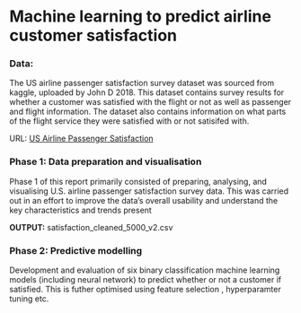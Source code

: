 # Machine learning to predict airline customer satisfaction

### **Data:** 

The US airline passenger satisfaction survey dataset was sourced from kaggle, uploaded by John D 2018. This dataset contains survey results for whether a customer was satisfied with the flight or not as well as passenger and flight information. The dataset also contains information on what parts of the flight service they were satisfied with or not satisifed with.

URL: [US Airline Passenger Satisfaction](https://www.kaggle.com/datasets/johndddddd/customer-satisfaction)

### **Phase 1**: Data preparation and visualisation
Phase 1 of this report primarily consisted of preparing, analysing, and visualising U.S. airline passenger satisfaction survey data. This was carried out in an effort to improve the data’s overall usability and understand the key characteristics and trends present

**OUTPUT:** satisfaction_cleaned_5000_v2.csv

### **Phase 2**: Predictive modelling
Development and evaluation of six binary classification machine learning models (including neural network) to predict whether or not a customer if satisfied. This is futher optimised using feature selection , hyperparamter tuning etc.
